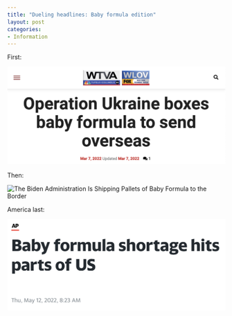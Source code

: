 ```yaml
---
title: "Dueling headlines: Baby formula edition"
layout: post
categories:
- Information
---
```


First:

![Operation Ukraine boxes baby formula to send overseas](/assets/img/2022/05/20220307-formula.png "Operation Ukraine boxes baby formula to send overseas")

Then:

![The Biden Administration Is Shipping Pallets of Baby
Formula to the Border](/assets/img/2022/05/20220512-formula.jpg "The Biden Administration Is Shipping Pallets of Baby Formula to the Border")

America last:

![Baby formula shortage hits parts of U.S.](/assets/img/2022/05/20220512-formula.png "Baby formula shortage hits parts of U.S.")</figure>
